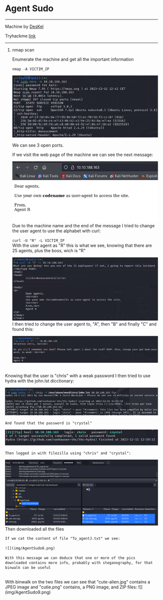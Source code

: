 # Agent Sudo

---

Machine by [DesKel](https://tryhackme.com/p/DesKel)

Tryhackme [link](https://tryhackme.com/room/agentsudoctf)

---

1. nmap scan

    Enumerate the machine and get all the important information

    `nmap -A VICTIM_IP`

    ![](img/AgentSudo1.png)

    We can see 3 open ports.

    If we visit the web page of the machine we can see the next message:
   
    ![](img/AgentSudo2.png)
   <br>
    Due to the machine name and the end of the message I tried to change the user agent to use the alphabet with curl:

    `curl -U "R" -L VICTIM_IP`
    <br>
    With the user agent as "R" this is what we see, knowing that there are 25 agents, plus the boss, wich is "R"

    ![](img/AgentSudo3.png)
   <br>
    I then tried to change the user agent to, "A", then "B" and finally "C" and found this:
   
    ![](img/AgentSudo4.png)
<br>
    Knowing that the user is "chris" with a weak password I then tried to use hydra with the john.lst dicctionary:

   ![](img/AgentSudo5.png)

    And found that the password is "crystal"
   
   ![](img/AgentSudo6.png)

    Then logged in with filezilla using "chris" and "crystal":

   ![](img/AgentSudo7.png)
   <br>
    Then downloaded all the files
   
    If we cat the content of file "To_agentJ.txt" we see:
   
    ![](img/AgentSudo8.png)

    With this message we can deduce that one or more of the pics downloaded contains more info, probably with steganography, for that binwalk can be useful
<br>
    With binwalk on the two files we can see that "cute-alien.jpg" contains a JPEG image and "cutie.png" contains, a PNG image, and ZIP files:
    ![](img/AgentSudo9.png)

